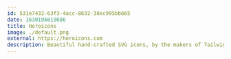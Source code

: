 ```yaml
---
id: 531e7432-63f3-4acc-8632-38ec995bb665
date: 1630196819686
title: Heroicons
image: ./default.png
external: https://heroicons.com
description: Beautiful hand-crafted SVG icons, by the makers of Tailwind CSS.
---
```


